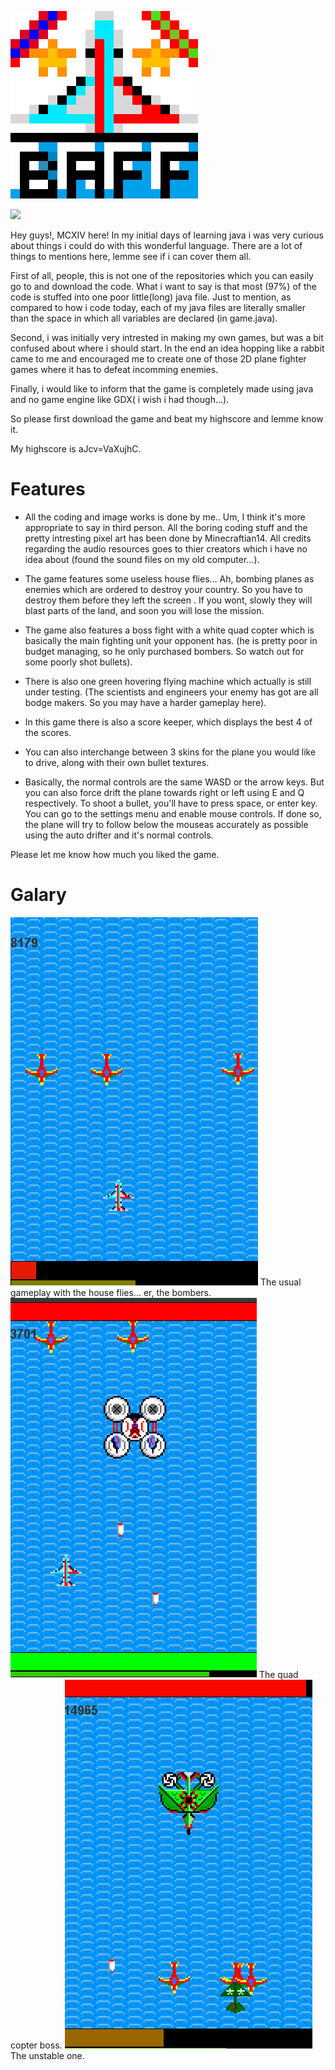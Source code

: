<img src="TitleBig.png"></img>

[![](https://img.shields.io/discord/872811194170347520?color=%237289da&logoColor=%23424549)](https://discord.gg/Ar6Zuj2m82)

Hey guys!, MCXIV here! In my initial days of learning java i was very curious about things i could do with this wonderful language. There are a lot of things to mentions here, lemme see if i can cover them all.

First of all, people, this is not one of the repositories which you can easily go to and download the code. What i want to say is that most (97%) of the code is stuffed into one poor little(long) java file. Just to mention, as compared to how i code today, each of my java files are literally smaller than the space in which all variables are declared (in game.java).

Second, i was initially very intrested in making my own games, but was a bit confused about where i should start. In the end an idea hopping like a rabbit came to me and encouraged me to create one of those 2D plane fighter games where it has to defeat incomming enemies.

Finally, i would like to inform that the game is completely made using java and no game engine like GDX( i wish i had though...).

So please first download the game and beat my highscore and lemme know it.

My highscore is aJcv=VaXujhC.

# Features

* All the coding and image works is done by me.. Um, I think it's more appropriate to say in third person. All the boring coding stuff and the pretty intresting pixel art has been done by Minecraftian14. All credits regarding the audio resources goes to thier creators which i have no idea about (found the sound files on my old computer...).

* The game features some useless house flies... Ah, bombing planes as enemies which are ordered to destroy your country. So you have to destroy them before they left the screen . If you wont, slowly they will blast parts of the land, and soon you will lose the mission.

* The game also features a boss fight with a white quad copter which is basically the main fighting unit your opponent has. (he is pretty poor in budget managing, so he only purchased bombers. So watch out for some poorly shot bullets). 

* There is also one green hovering flying machine which actually is still under testing. (The scientists and engineers your enemy has got are all bodge makers. So you may have a harder gameplay here).

* In this game there is also a score keeper, which displays the best 4 of the scores.

* You can also interchange between 3 skins for the plane you would like to drive, along with their own bullet textures.

* Basically, the normal controls are the same WASD or the arrow keys. But you can also force drift the plane towards right or left using E and Q respectively. To shoot a bullet, you'll have to press space, or enter key. You can go to the settings menu and enable mouse controls. If done so, the plane will try to follow below the mouseas accurately as possible using the auto drifter and it's normal controls.


Please let me know how much you liked the game.


# Galary

<img src="game.png">
The usual gameplay with the house flies... er, the bombers.

<img src="white.png">
The quad copter boss.

<img src="green.png">
The unstable one.
